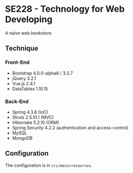 # SE228 - Technology for Web Developing
A naive web bookstore.

## Technique
### Front-End
- Bootstrap 4.0.0-alpha6 / 3.3.7
- jQuery 3.2.1
- Vue.js 2.4.1
- DataTables 1.10.15
### Back-End
- Spring 4.3.8 (IoC)
- Struts 2.5.10.1 (MVC)
- Hibernate 5.2.10 (ORM)
- Spring Security 4.2.2 (authentication and access-control)
- MySQL
- MongoDB

## Configuration
The configuration is in `src/main/resources`.
